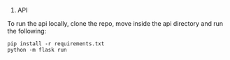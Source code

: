 1. API

To run the api locally, clone the repo, move inside the api directory and run the following:

```
pip install -r requirements.txt
python -m flask run
```
